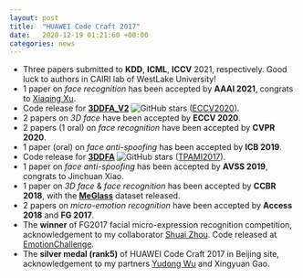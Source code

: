 ```yaml
---
layout: post
title:  "HUAWEI Code Craft 2017"
date:   2020-12-19 01:21:60 +00:00
categories: news
---
```


<ul>
    <li>
        Three papers submitted to <strong>KDD</strong>, <strong>ICML</strong>, <strong>ICCV</strong> 2021, respectively. Good luck to authors in CAIRI lab of WestLake University!
    </li>
    <li>
        1 paper on <i>face recognition</i> has been accepted by <strong>AAAI 2021</strong>, congrats to <a href="https://www.linkedin.com/in/xu-xiaqing-73804778/">Xiaqing Xu</a>.
    </li>
    <li>
        Code release for <strong><a href="https://github.com/cleardusk/3DDFA_V2">3DDFA_V2</a></strong> <img src="https://img.shields.io/github/stars/cleardusk/3DDFA_V2.svg" alt="GitHub stars" title=""> (<a href="https://arxiv.org/abs/2009.09960">ECCV2020</a>).
    </li>
    <li>
        2 papers on <i>3D face</i> have been accepted by <strong>ECCV 2020</strong>.
    </li>
    <li>
        2 papers (1 oral) on <i>face recognition</i> have been accepted by <strong>CVPR 2020</strong>.
    </li>
    <li>
        1 paper (oral) on <i>face anti-spoofing</i> has been accepted by <strong>ICB 2019</strong>.
    </li>
    <li>
        Code release for <strong><a href="https://github.com/cleardusk/3DDFA">3DDFA</a></strong> <img src="https://img.shields.io/github/stars/cleardusk/3DDFA.svg" alt="GitHub stars" title=""> (<a href="https://arxiv.org/abs/1804.01005">TPAMI2017</a>).
    </li>
    <li>
        1 paper on <i>face anti-spoofing</i> has been accepted by <strong>AVSS 2019</strong>, congrats to Jinchuan Xiao.
    </li>
    <li>
        1 paper on <i>3D face</i> & <i>face recognition</i> has been accepted by <strong>CCBR 2018</strong>, with the <strong><a href="https://github.com/cleardusk/MeGlass">MeGlass</a></strong> dataset released.
    </li>
    <li>
        2 papers on <i>micro-emotion recognition</i> have been accepted by <strong>Access 2018</strong> and <strong>FG 2017</strong>.
    </li>
    <li>
        The <strong>winner</strong> of FG2017 facial micro-expression recognition competition, acknowledgement to my collaborator <a href="https://shuaizhou.me/">Shuai Zhou</a>. Code released at <a href="https://github.com/cleardusk/EmotionChallenge">EmotionChallenge</a>.
    </li>
    <li>
        The <strong>silver medal (rank5)</strong> of HUAWEI Code Craft 2017 in Beijing site, acknowledgement to my partners <a href="https://scholar.google.com/citations?user=dlsUakAAAAAJ">Yudong Wu</a> and Xingyuan Gao.
    </li>
</ul>

<!-- <li> 
    <strong>1-st Winner</strong> of Joint Challenge on Dominant and Complementary Emotion Recognition Using Micro Emotion Features and Head, in conjunction with FG 2017, <strong>First author.</strong> [<a href="[url](https://github.com/cleardusk/EmotionChallenge)">Code</a>]
</li><br>
<li> 
    HUAWEI Code Craft 2017: <strong>Awarded Silver Medal (rank 5th)</strong> in Beijing Site. <strong>Team with three members, equal contribution.</strong>
</li> -->